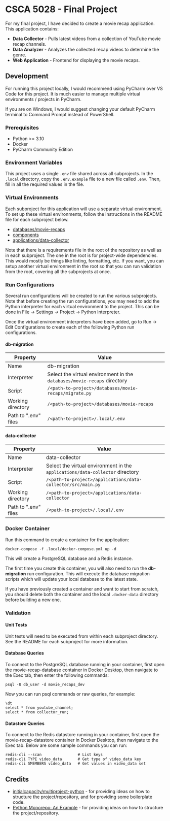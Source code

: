 # CSCA 5028 - Final Project

For my final project, I have decided to create a movie recap application. This application contains:

- **Data Collector** - Pulls latest videos from a collection of YouTube movie recap channels.
- **Data Analyzer** - Analyzes the collected recap videos to determine the genre.
- **Web Application** - Frontend for displaying the movie recaps.

## Development

For running this project locally, I would recommend using PyCharm over VS Code for this project.
It is much easier to manage multiple virtual environments / projects in PyCharm.

If you are on Windows, I would suggest changing your default PyCharm terminal to Command Prompt instead of PowerShell.

### Prerequisites

- Python >= 3.10
- Docker
- PyCharm Community Edition

### Environment Variables

This project uses a single `.env` file shared across all subprojects.
In the `.local` directory, copy the `.env.example` file to a new file called `.env`.
Then, fill in all the required values in the file.

### Virtual Environments

Each subproject for this application will use a separate virtual environment.
To set up these virtual environments, follow the instructions in the README file for each subproject below.

- [databases/movie-recaps](./databases/movie-recaps/README.md)
- [components](./components/README.md)
- [applications/data-collector](./applications/data-collector/README.md)

Note that there is a requirements file in the root of the repository as well as in each subproject.
The one in the root is for project-wide dependencies. This would mostly be things like linting, formatting, etc.
If you want, you can setup another virtual environment in the root so that you can run validation from the root,
covering all the subprojects at once.

### Run Configurations

Several run configurations will be created to run the various subprojects. 
Note that before creating the run configurations, you may need to add the Python interpreter for each virtual
environment to the project. This can be done in File -> Settings -> Project -> Python Interpreter.

Once the virtual environment interpreters have been added, go to Run -> Edit Configurations to create each of
the following Python run configurations.

#### db-migration

| Property             | Value                                                                    |
|----------------------|--------------------------------------------------------------------------|
| Name                 | db-migration                                                             |
| Interpreter          | Select the virtual environment in the `databases/movie-recaps` directory |
| Script               | `/<path-to-project>/databases/movie-recaps/migrate.py`                   |
| Working directory    | `/<path-to-project>/databases/movie-recaps`                              |
| Path to ".env" files | `/<path-to-project>/.local/.env`                                         |

#### data-collector

| Property             | Value                                                                         |
|----------------------|-------------------------------------------------------------------------------|
| Name                 | data-collector                                                                |
| Interpreter          | Select the virtual environment in the `applications/data-collector` directory |
| Script               | `/<path-to-project>/applications/data-collector/src/main.py`                  |
| Working directory    | `/<path-to-project>/applications/data-collector`                              |
| Path to ".env" files | `/<path-to-project>/.local/.env`                                              |

### Docker Container

Run this command to create a container for the application:

```
docker-compose -f .local/docker-compose.yml up -d
```

This will create a PostgreSQL database and a Redis instance.

The first time you create this container, you will also need to run the **db-migration** run configuration.
This will execute the database migration scripts which will update your local database to the latest state.

If you have previously created a container and want to start from scratch, you should delete both the container
and the local `.docker-data` directory before building a new one. 

### Validation

#### Unit Tests

Unit tests will need to be executed from within each subproject directory. See the README for each subproject
for more information.

#### Database Queries

To connect to the PostgreSQL database running in your container, first open the movie-recap-database container 
in Docker Desktop, then navigate to the Exec tab, then enter the following commands:

```
psql -U db_user -d movie_recaps_dev
```

Now you can run psql commands or raw queries, for example:

```
\dt
select * from youtube_channel;
select * from collector_run;
```

#### Datastore Queries

To connect to the Redis datastore running in your container, first open the movie-recap-datastore container 
in Docker Desktop, then navigate to the Exec tab. Below are some sample commands you can run:

```
redis-cli --scan                # List keys
redis-cli TYPE video_data       # Get type of video_data key
redis-cli SMEMBERS video_data   # Get values in video_data set
```


## Credits

- [initialcapacity/multiproject-python](https://github.com/initialcapacity/multiproject-python) - for providing
ideas on how to structure the project/repository, and for providing some boilerplate code.
- [Python Monorepo: An Example](https://www.tweag.io/blog/2023-04-04-python-monorepo-1/) - for providing ideas
on how to structure the project/repository.
